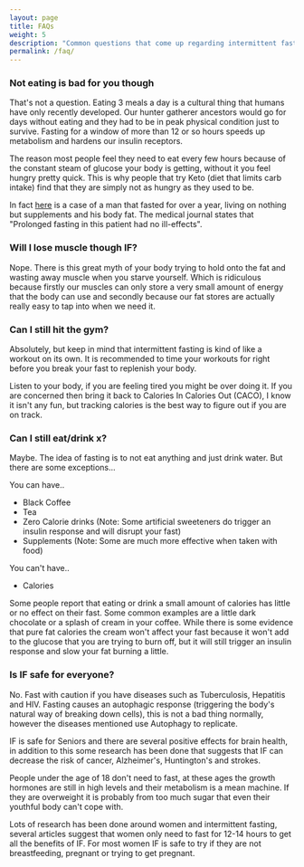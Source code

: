 ```yaml
---
layout: page
title: FAQs
weight: 5
description: "Common questions that come up regarding intermittent fasting"
permalink: /faq/
---
```


### Not eating is bad for you though

That's not a question. Eating 3 meals a day is a cultural thing that humans have only recently developed. Our hunter gatherer ancestors would go for days without eating and they had to be in peak physical condition just to survive. Fasting for a window of more than 12 or so hours speeds up metabolism and hardens our insulin receptors. 

The reason most people feel they need to eat every few hours because of the constant steam of glucose your body is getting, without it you feel hungry pretty quick. This is why people that try Keto (diet that limits carb intake) find that they are simply not as hungry as they used to be.

In fact [here](http://pmj.bmj.com/content/49/569/203.short) is a case of a man that fasted for over a year, living on nothing but supplements and his body fat. The medical journal states that "Prolonged fasting in this patient had no ill-effects".

### Will I lose muscle though IF?

Nope. There is this great myth of your body trying to hold onto the fat and wasting away muscle when you starve yourself. Which is ridiculous because firstly our muscles can only store a very small amount of energy that the body can use and secondly because our fat stores are actually really easy to tap into when we need it. 


### Can I still hit the gym?

Absolutely, but keep in mind that intermittent fasting is kind of like a workout on its own. It is recommended to time your workouts for right before you break your fast to replenish your body.

Listen to your body, if you are feeling tired you might be over doing it. If you are concerned then bring it back to Calories In Calories Out (CACO), I know it isn't any fun, but tracking calories is the best way to figure out if you are on track.

### Can I still eat/drink x?

Maybe. The idea of fasting is to not eat anything and just drink water. But there are some exceptions...

You can have..
* Black Coffee
* Tea
* Zero Calorie drinks (Note: Some artificial sweeteners do trigger an insulin response and will disrupt your fast)
* Supplements (Note: Some are much more effective when taken with food)

You can't have..
* Calories

Some people report that eating or drink a small amount of calories has little or no effect on their fast. Some common examples are a little dark chocolate or a splash of cream in your coffee. While there is some evidence that pure fat calories the cream won't affect your fast because it won't add to the glucose that you are trying to burn off, but it will still trigger an insulin response and slow your fat burning a little.

### Is IF safe for everyone?

No. Fast with caution if you have diseases such as Tuberculosis, Hepatitis and HIV. Fasting causes an autophagic response (triggering the body's natural way of breaking down cells), this is not a bad thing normally, however the diseases mentioned use Autophagy to replicate.

IF is safe for Seniors and there are several positive effects for brain health, in addition to this some research has been done that suggests that IF can decrease the risk of cancer, Alzheimer's, Huntington's and strokes.

People under the age of 18 don't need to fast, at these ages the growth hormones are still in high levels and their metabolism is a mean machine. If they are overweight it is probably from too much sugar that even their youthful body can't cope with.

Lots of research has been done around women and intermittent fasting, several articles suggest that women only need to fast for 12-14 hours to get all the benefits of IF. For most women IF is safe to try if they are not breastfeeding, pregnant or trying to get pregnant.

